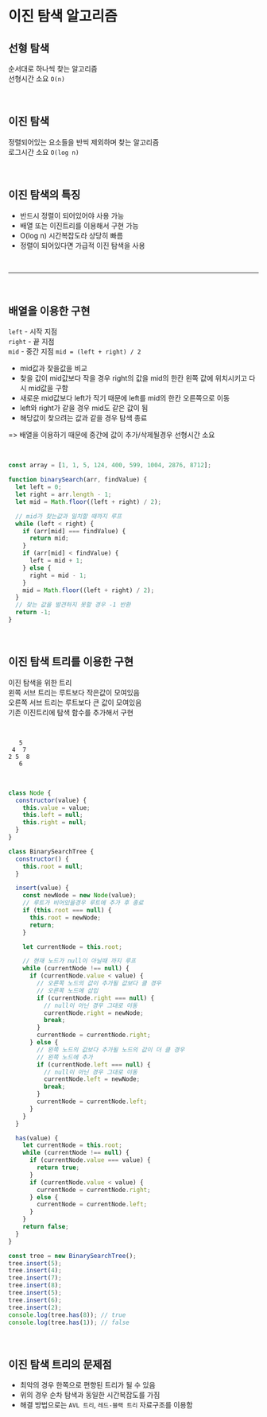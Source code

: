 # 이진 탐색 알고리즘

## 선형 탐색

순서대로 하나씩 찾는 알고리즘<br>
선형시간 소요 `O(n)`

<br>

## 이진 탐색

정렬되어있는 요소들을 반씩 제외하며 찾는 알고리즘<br>
로그시간 소요 `O(log n)`

<br>

## 이진 탐색의 특징

- 반드시 정렬이 되어있어야 사용 가능
- 배열 또는 이진트리를 이용해서 구현 가능
- O(log n) 시간복잡도라 상당히 빠름
- 정렬이 되어있다면 가급적 이진 탐색을 사용

<br>

---

<br>

## 배열을 이용한 구현

`left` - 시작 지점<br>
`right` - 끝 지점<br>
`mid` - 중간 지점 `mid = (left + right) / 2`<br>

- mid값과 찾을값을 비교
- 찾을 값이 mid값보다 작을 경우 right의 값을 mid의 한칸 왼쪽 값에 위치시키고 다시 mid값을 구함
- 새로운 mid값보다 left가 작기 때문에 left를 mid의 한칸 오른쪽으로 이동
- left와 right가 같을 경우 mid도 같은 값이 됨
- 해당값이 찾으려는 값과 같을 경우 탐색 종료

=> 배열을 이용하기 때문에 중간에 값이 추가/삭제될경우 선형시간 소요

<br>

```javascript
const array = [1, 1, 5, 124, 400, 599, 1004, 2876, 8712];

function binarySearch(arr, findValue) {
  let left = 0;
  let right = arr.length - 1;
  let mid = Math.floor((left + right) / 2);

  // mid가 찾는값과 일치할 때까지 루프
  while (left < right) {
    if (arr[mid] === findValue) {
      return mid;
    }
    if (arr[mid] < findValue) {
      left = mid + 1;
    } else {
      right = mid - 1;
    }
    mid = Math.floor((left + right) / 2);
  }
  // 찾는 값을 발견하지 못할 경우 -1 반환
  return -1;
}
```

<br>

## 이진 탐색 트리를 이용한 구현

이진 탐색을 위한 트리<br>
왼쪽 서브 트리는 루트보다 작은값이 모여있음<br>
오른쪽 서브 트리는 루트보다 큰 값이 모여있음<br>
기존 이진트리에 탐색 함수를 추가해서 구현

<br>

```
   5
 4  7
2 5  8
   6
```

<br>

```javascript
class Node {
  constructor(value) {
    this.value = value;
    this.left = null;
    this.right = null;
  }
}

class BinarySearchTree {
  constructor() {
    this.root = null;
  }

  insert(value) {
    const newNode = new Node(value);
    // 루트가 비어있을경우 루트에 추가 후 종료
    if (this.root === null) {
      this.root = newNode;
      return;
    }

    let currentNode = this.root;

    // 현재 노드가 null이 아닐때 까지 루프
    while (currentNode !== null) {
      if (currentNode.value < value) {
        // 오른쪽 노드의 값이 추가될 값보다 클 경우
        // 오른쪽 노드에 삽입
        if (currentNode.right === null) {
          // null이 아닌 경우 그대로 이동
          currentNode.right = newNode;
          break;
        }
        currentNode = currentNode.right;
      } else {
        // 왼쪽 노드의 값보다 추가될 노드의 값이 더 클 경우
        // 왼쪽 노드에 추가
        if (currentNode.left === null) {
          // null이 아닌 경우 그대로 이동
          currentNode.left = newNode;
          break;
        }
        currentNode = currentNode.left;
      }
    }
  }

  has(value) {
    let currentNode = this.root;
    while (currentNode !== null) {
      if (currentNode.value === value) {
        return true;
      }
      if (currentNode.value < value) {
        currentNode = currentNode.right;
      } else {
        currentNode = currentNode.left;
      }
    }
    return false;
  }
}

const tree = new BinarySearchTree();
tree.insert(5);
tree.insert(4);
tree.insert(7);
tree.insert(8);
tree.insert(5);
tree.insert(6);
tree.insert(2);
console.log(tree.has(8)); // true
console.log(tree.has(1)); // false
```

<br>

## 이진 탐색 트리의 문제점

- 최악의 경우 한쪽으로 편향된 트리가 될 수 있음
- 위의 경우 순차 탐색과 동일한 시간복잡도를 가짐
- 해결 방법으로는 `AVL 트리`, `레드-블랙 트리` 자료구조를 이용함
